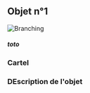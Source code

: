 ## Objet n°1

![Branching](https://www.welt.de/img/kultur/literarischewelt/mobile177163832/6842508447-ci102l-w1024/Portrait-of-Johann-Joachim-Winckelmann-2.jpg)
<h5>toto</h5>

### Cartel

### DEscription de l'objet
